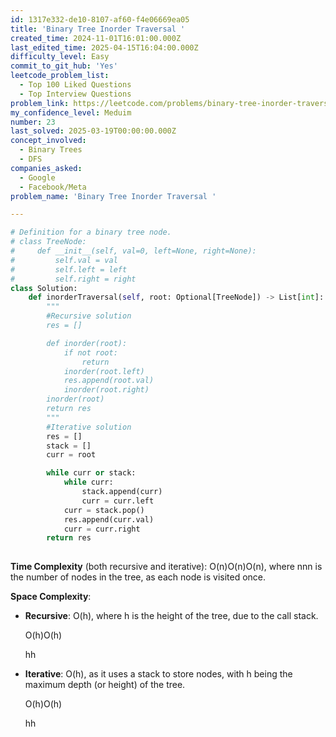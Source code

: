 ```yaml
---
id: 1317e332-de10-8107-af60-f4e06669ea05
title: 'Binary Tree Inorder Traversal '
created_time: 2024-11-01T16:01:00.000Z
last_edited_time: 2025-04-15T16:04:00.000Z
difficulty_level: Easy
commit_to_git_hub: 'Yes'
leetcode_problem_list:
  - Top 100 Liked Questions
  - Top Interview Questions
problem_link: https://leetcode.com/problems/binary-tree-inorder-traversal/
my_confidence_level: Meduim
number: 23
last_solved: 2025-03-19T00:00:00.000Z
concept_involved:
  - Binary Trees
  - DFS
companies_asked:
  - Google
  - Facebook/Meta
problem_name: 'Binary Tree Inorder Traversal '

---
```


```python
# Definition for a binary tree node.
# class TreeNode:
#     def __init__(self, val=0, left=None, right=None):
#         self.val = val
#         self.left = left
#         self.right = right
class Solution:
    def inorderTraversal(self, root: Optional[TreeNode]) -> List[int]:
        """
        #Recursive solution
        res = []

        def inorder(root): 
            if not root: 
                return 
            inorder(root.left)
            res.append(root.val)
            inorder(root.right)
        inorder(root)
        return res
        """
        #Iterative solution 
        res = []
        stack = []
        curr = root

        while curr or stack: 
            while curr: 
                stack.append(curr)
                curr = curr.left 
            curr = stack.pop()
            res.append(curr.val)
            curr = curr.right
        return res
        
```

**Time Complexity** (both recursive and iterative): O(n)O(n)O(n), where nnn is the number of nodes in the tree, as each node is visited once.

**Space Complexity**:

*   **Recursive**: O(h), where h is the height of the tree, due to the call stack.

    O(h)O(h)

    hh

*   **Iterative**: O(h), as it uses a stack to store nodes, with h being the maximum depth (or height) of the tree.

    O(h)O(h)

    hh

